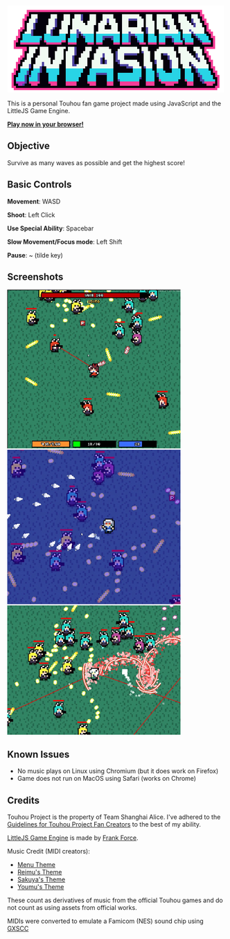 ![](https://github.com/ndgeniebla/lunarian-invasion/blob/master/assets/logo-readme.png?raw=true)

This is a personal Touhou fan game project made using JavaScript and the LittleJS Game Engine.

[**Play now in your browser!**](https://ndgeniebla.github.io/lunarian-invasion/)

## Objective
Survive as many waves as possible and get the highest score!

## Basic Controls
**Movement**: WASD

**Shoot**: Left Click

**Use Special Ability**: Spacebar

**Slow Movement/Focus mode**: Left Shift

**Pause**: ~ (tilde key)

## Screenshots
![](https://github.com/ndgeniebla/lunarian-invasion/blob/master/assets/readme/preview1.jpg?raw=true)
![](https://github.com/ndgeniebla/lunarian-invasion/blob/master/assets/readme/preview2.jpg?raw=true)
![](https://github.com/ndgeniebla/lunarian-invasion/blob/master/assets/readme/preview3.jpg?raw=true)

## Known Issues

- No music plays on Linux using Chromium (but it does work on Firefox)
- Game does not run on MacOS using Safari (works on Chrome)

## Credits
Touhou Project is the property of Team Shanghai Alice. I've adhered to the [Guidelines for Touhou Project Fan Creators](https://touhou-project.news/guidelines_en/) to the best of my ability.

[LittleJS Game Engine](https://github.com/KilledByAPixel/LittleJS) is made by [Frank Force](https://github.com/KilledByAPixel).

Music Credit (MIDI creators):
- [Menu Theme](https://www.youtube.com/watch?v=Bt-FrLeWwZM)
- [Reimu's Theme](https://www.youtube.com/watch?v=-Q3cSZo9Qgg)
- [Sakuya's Theme](https://www.youtube.com/watch?v=bBQvqll0hec)
- [Youmu's Theme](https://www.youtube.com/watch?v=k-A41n_iw_c)
  
These count as derivatives of music from the official Touhou games and do not count as using assets from official works.

MIDIs were converted to emulate a Famicom (NES) sound chip using [GXSCC](https://meme.institute/gxscc/)
